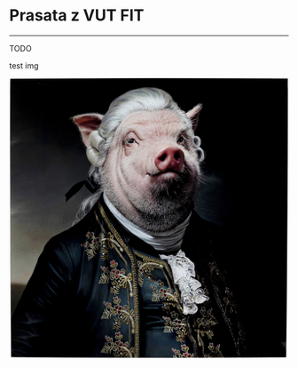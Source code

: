 # Prasata z VUT FIT

---

TODO

test img

![KARE-51868-1400x1400-min (1).jpg](Prasata%20z%20VUT%20FIT%205b58af3b39b64a43ad44faf2bf98037a/KARE-51868-1400x1400-min_(1).jpg)